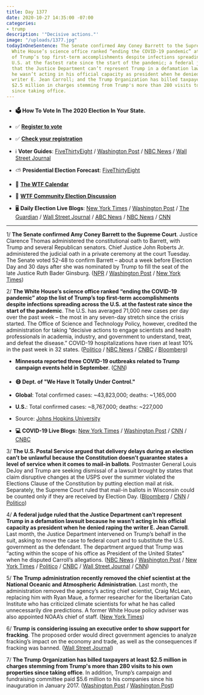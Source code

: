 ```yaml
---
title: Day 1377
date: 2020-10-27 14:35:00 -07:00
categories:
- trump
description: '"Decisive actions."'
image: "/uploads/1377.jpg"
todayInOneSentence: The Senate confirmed Amy Coney Barrett to the Supreme Court; the
  White House’s science office ranked “ending the COVID-19 pandemic” atop the list
  of Trump’s top first-term accomplishments despite infections spreading across the
  U.S. at the fastest rate since the start of the pandemic; a federal judge ruled
  that the Justice Department can’t represent Trump in a defamation lawsuit because
  he wasn’t acting in his official capacity as president when he denied raping the
  writer E. Jean Carroll; and the Trump Organization has billed taxpayers at least
  $2.5 million in charges stemming from Trump's more than 280 visits to his own properties
  since taking office.
---
```


* #### 🗳 How To Vote In The 2020 Election In Your State.

* ✅ **[Register to vote](https://www.vote.org/register-to-vote/)**

* ✅ **[Check your registration](https://www.vote.org/am-i-registered-to-vote/)**

* ℹ️ **Voter Guides**: [FiveThirtyEight](https://projects.fivethirtyeight.com/how-to-vote-2020/) / [Washington Post](https://www.washingtonpost.com/elections/2020/how-to-vote/) / [NBC News](https://www.nbcnews.com/specials/plan-your-vote-state-by-state-guide-voting-by-mail-early-in-person-voting-election/index.html?cid=bc_npd_nn_ms_np-1_200816) / [Wall Street Journal](https://www.wsj.com/articles/how-to-vote-by-mail-in-every-state-11597840923)

* ⛅️ **Presidential Election Forecast**: [FiveThirtyEight](https://projects.fivethirtyeight.com/2020-election-forecast/)

* 📆 **[The WTF Calendar](https://talk.whatthefuckjusthappenedtoday.com/t/the-wtf-event-calendar/5888)**

* 💬 **[WTF Community Election Discussion](https://talk.whatthefuckjusthappenedtoday.com/t/2020-general-election-trump-vs-biden/5758)**

* 🖥 **Daily Election Live Blogs**: [New York Times](https://www.nytimes.com/live/2020/10/27/us/trump-biden-election?action=click&module=Top%20Stories&pgtype=Homepage) / [Washington Post](https://www.washingtonpost.com/elections/2020/10/27/trump-biden-live-updates/) / [The Guardian](https://www.theguardian.com/us-news/live/2020/oct/26/amy-coney-barrett-supreme-court-vote-confirmation-donald-trump-joe-biden-latest-elections-live-news) / [Wall Street Journal](https://www.wsj.com/livecoverage/election-live-updates-trump-biden?mod=hp_theme_election-2020-ribbon) / [ABC News](https://abcnews.go.com/Politics/live-updates/2020-election-campaign/?id=73842913) / [NBC News](https://www.nbcnews.com/politics/2020-election/live-blog/2020-10-27-trump-biden-election-n1244852) / [CNN](https://www.cnn.com/politics/live-news/us-election-news-10-27-2020/index.html)

---

1/ **The Senate confirmed Amy Coney Barrett to the Supreme Court**. Justice Clarence Thomas administered the constitutional oath to Barrett, with Trump and several Republican senators. Chief Justice John Roberts Jr. administered the judicial oath in a private ceremony at the court Tuesday. The Senate voted 52-48 to confirm Barrett – about a week before Election Day and 30 days after she was nominated by Trump to fill the seat of the late Justice Ruth Bader Ginsburg. ([NPR](https://www.npr.org/2020/10/26/927640619/senate-confirms-amy-coney-barrett-to-the-supreme-court) / [Washington Post](https://www.washingtonpost.com/politics/courts_law/senate-court-barrett-trump/2020/10/26/df76c07e-1789-11eb-befb-8864259bd2d8_story.html) / [New York Times](https://www.nytimes.com/2020/10/26/us/politics/senate-confirms-barrett.html))

2/ **The White House’s science office ranked “ending the COVID-19 pandemic” atop the list of Trump’s top first-term accomplishments despite infections spreading across the U.S. at the fastest rate since the start of the pandemic**. The U.S. has averaged 71,000 new cases per day over the past week – the most in any seven-day stretch since the crisis started. The Office of Science and Technology Policy, however, credited the administration for taking “decisive actions to engage scientists and health professionals in academia, industry, and government to understand, treat, and defeat the disease.” COVID-19 hospitalizations have risen at least 10% in the past week in 32 states. ([Politico](https://www.politico.com/news/2020/10/27/white-house-science-office-ending-pandemic-432827) / [NBC News](https://www.nbcnews.com/news/us-news/trump-says-we-re-rounding-turn-covid-19-spreading-faster-n1244942) / [CNBC](https://www.cnbc.com/2020/10/27/covid-hospitalizations-rising-in-36-states-as-us-hits-another-record-for-average-new-cases.html) / [Bloomberg](https://www.bloomberg.com/news/articles/2020-10-27/covid-19-hospitalizations-leap-in-most-states-with-cases-rising?sref=MIBMEEoj))

* **Minnesota reported three COVID-19 outbreaks related to Trump campaign events held in September**. ([CNN](https://www.cnn.com/politics/live-news/us-election-news-10-26-2020/h_11164c1839d7b49b3eb0919833fdaf8c))

* #### 😷 Dept. of "We Have It Totally Under Control."

* **Global**: Total confirmed cases: \~43,823,000; deaths: \~1,165,000

* **U.S.**: Total confirmed cases: \~8,767,000; deaths: \~227,000

* Source: [Johns Hopkins University](https://coronavirus.jhu.edu/map.html)

* **💻 COVID-19 Live Blogs**:  [New York Times](https://www.nytimes.com/live/2020/10/27/world/covid-19-coronavirus-updates?action=click&module=Top%20Stories&pgtype=Homepage) / [Washington Post](https://www.washingtonpost.com/nation/2020/10/27/coronavirus-covid-live-updates-us/) / [CNN](https://www.cnn.com/world/live-news/coronavirus-pandemic-10-27-20-intl/index.html) / [CNBC](https://www.cnbc.com/2020/10/27/coronavirus-live-updates.html)

3/ **The U.S. Postal Service argued that delivery delays during an election can’t be unlawful because the Constitution doesn’t guarantee states a level of service when it comes to mail-in ballots**. Postmaster General Louis DeJoy and Trump are seeking dismissal of a lawsuit brought by states that claim disruptive changes at the USPS over the summer violated the Elections Clause of the Constitution by putting election mail at risk. Separately, the Supreme Court ruled that mail-in ballots in Wisconsin could be counted only if they are received by Election Day. ([Bloomberg](https://www.bloomberg.com/news/articles/2020-10-27/no-right-to-certain-service-level-for-mail-in-votes-u-s-says) / [CNN](https://www.cnn.com/2020/10/26/politics/wisconsin-mail-in-voting-deadline-supreme-court/index.html) / [Politico](https://www.politico.com/news/2020/10/26/in-wisconsin-ruling-supreme-court-foreshadows-election-night-cliffhanger-432725))

4/ **A federal judge ruled that the Justice Department can’t represent Trump in a defamation lawsuit because he wasn’t acting in his official capacity as president when he denied raping the writer E. Jean Carroll**. Last month, the Justice Department intervened on Trump’s behalf in the suit, asking to move the case to federal court and to substitute the U.S. government as the defendant. The department argued that Trump was “acting within the scope of his office as President of the United States” when he disputed Carroll’s allegations. ([NBC News](https://www.nbcnews.com/politics/donald-trump/judge-says-justice-department-cannot-defend-trump-e-jean-carroll-n1244924) / [Washington Post](https://www.washingtonpost.com/national-security/jean-carroll-trump-justice-department/2020/10/27/f00541b0-1859-11eb-aeec-b93bcc29a01b_story.html) / [New York Times](https://www.nytimes.com/2020/10/27/nyregion/jean-carroll-trump-rape-lawsuit.html) / [Politico](https://www.politico.com/news/2020/10/27/federal-judge-trump-jean-carroll-defamation-432736) / [CNBC](https://www.cnbc.com/2020/10/27/trump-must-remain-defendant-in-e-jean-carroll-rape-defamation-suit.html) / [Wall Street Journal](https://www.wsj.com/articles/judge-bars-doj-from-representing-trump-in-defamation-suit-11603807915) / [CNN](https://www.cnn.com/2020/10/27/politics/e-jean-carroll-defamation-lawsuit-trump/index.html))

5/ **The Trump administration recently removed the chief scientist at the National Oceanic and Atmospheric Administration**. Last month, the administration removed the agency’s acting chief scientist, Craig McLean, replacing him with Ryan Maue, a former researcher for the libertarian Cato Institute who has criticized climate scientists for what he has called unnecessarily dire predictions. A former White House policy adviser was also appointed NOAA’s chief of staff. ([New York Times](https://www.nytimes.com/2020/10/27/climate/trump-election-climate-noaa.html))

6/ **Trump is considering issuing an executive order to show support for fracking**. The proposed order would direct government agencies to analyze fracking’s impact on the economy and trade, as well as the consequences if fracking was banned. ([Wall Street Journal](https://www.wsj.com/articles/trump-weighs-executive-order-to-show-support-for-fracking-11603825225))

7/ **The Trump Organization has billed taxpayers at least $2.5 million in charges stemming from Trump's more than 280 visits to his own properties since taking office**. In addition, Trump’s campaign and fundraising committee paid $5.6 million to his companies since his inauguration in January 2017. ([Washington Post](https://www.washingtonpost.com/politics/ballrooms-candles-and-luxury-cottages-during-trumps-term-millions-of-government-and-gop-dollars-have-flowed-to-his-propertiesmar-a-lago-charged-the-government-3-apiece-for-glasses-of-water-for-trump-and-the-japanese-leader/2020/10/27/186f20a2-1469-11eb-bc10-40b25382f1be_story.html) / [Washington Post](https://www.washingtonpost.com/politics/key-charges-trump-properties/2020/10/27/bfa39b08-16cd-11eb-82db-60b15c874105_story.html))